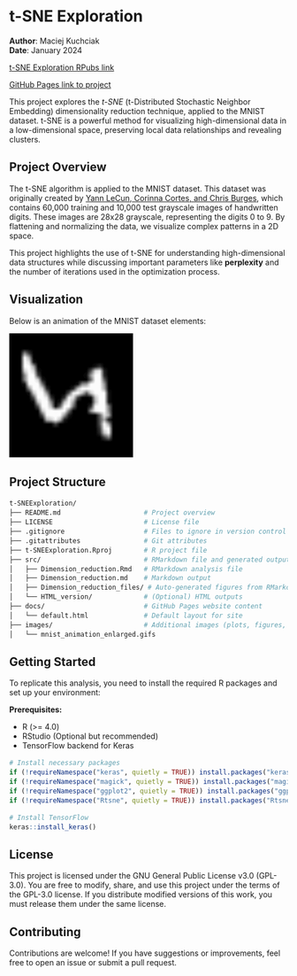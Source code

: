 # t-SNE Exploration

**Author**: Maciej Kuchciak  
**Date**: January 2024  

[t-SNE Exploration RPubs link](https://rpubs.com/TusVasMit/T-SNEExploration)

[GitHub Pages link to project](https://mpkuchciak.github.io/t-SNEExploration/)

This project explores the *t-SNE* (t-Distributed Stochastic Neighbor Embedding) dimensionality reduction technique, applied to the MNIST dataset. t-SNE is a powerful method for visualizing high-dimensional data in a low-dimensional space, preserving local data relationships and revealing clusters.

## Project Overview

The t-SNE algorithm is applied to the MNIST dataset. This dataset was originally created by [Yann LeCun, Corinna Cortes, and Chris Burges](http://yann.lecun.com/exdb/mnist/), which contains 60,000 training and 10,000 test grayscale images of handwritten digits. These images are 28x28 grayscale, representing the digits 0 to 9. By flattening and normalizing the data, we visualize complex patterns in a 2D space.

This project highlights the use of t-SNE for understanding high-dimensional data structures while discussing important parameters like **perplexity** and the number of iterations used in the optimization process.

## Visualization

Below is an animation of the MNIST dataset elements:

![t-SNE Animation](images/mnist_animation_enlarged.gif)

## Project Structure

```bash
t-SNEExploration/
├── README.md                     # Project overview
├── LICENSE                       # License file
├── .gitignore                    # Files to ignore in version control
├── .gitattributes                # Git attributes
├── t-SNEExploration.Rproj        # R project file
├── src/                          # RMarkdown file and generated outputs
│   ├── Dimension_reduction.Rmd   # RMarkdown analysis file
│   ├── Dimension_reduction.md    # Markdown output
│   ├── Dimension_reduction_files/ # Auto-generated figures from RMarkdown
│   └── HTML_version/             # (Optional) HTML outputs
├── docs/                         # GitHub Pages website content
│   └── default.html              # Default layout for site
├── images/                       # Additional images (plots, figures, etc.)
│   └── mnist_animation_enlarged.gifs
```

## Getting Started

To replicate this analysis, you need to install the required R packages and set up your environment:

**Prerequisites:**
- R (>= 4.0)
- RStudio (Optional but recommended)
- TensorFlow backend for Keras

```r
# Install necessary packages
if (!requireNamespace("keras", quietly = TRUE)) install.packages("keras")
if (!requireNamespace("magick", quietly = TRUE)) install.packages("magick")
if (!requireNamespace("ggplot2", quietly = TRUE)) install.packages("ggplot2")
if (!requireNamespace("Rtsne", quietly = TRUE)) install.packages("Rtsne")
```

```r
# Install TensorFlow
keras::install_keras()
```

## License

This project is licensed under the GNU General Public License v3.0 (GPL-3.0). You are free to modify, share, and use this project under the terms of the GPL-3.0 license. If you distribute modified versions of this work, you must release them under the same license.

## Contributing

Contributions are welcome! If you have suggestions or improvements, feel free to open an issue or submit a pull request. 
